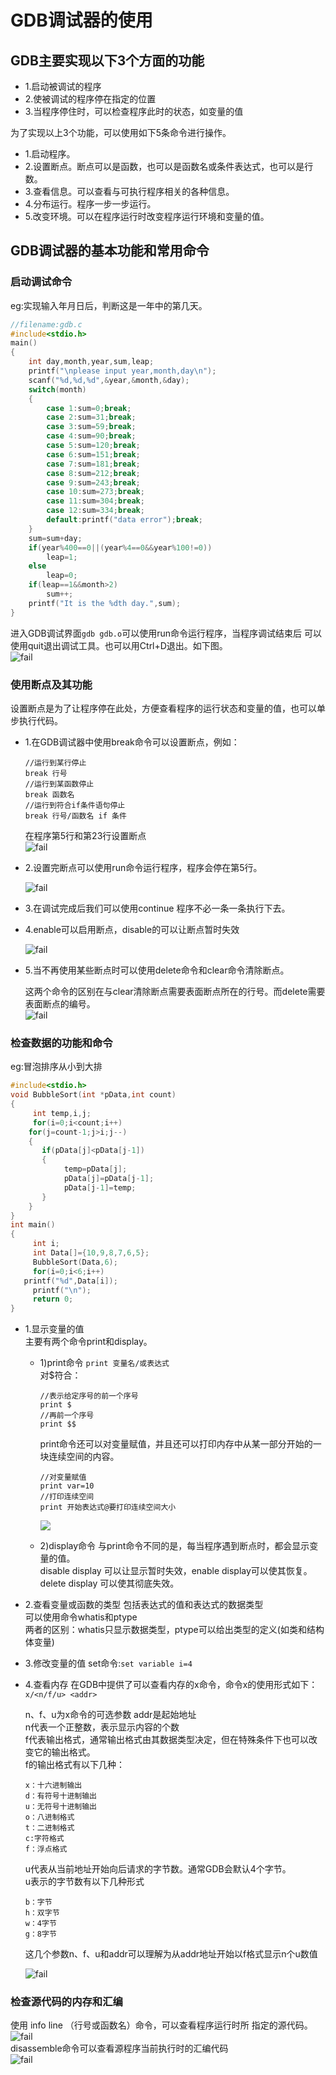 # GDB调试器的使用

## GDB主要实现以下3个方面的功能<br>
- 1.启动被调试的程序
- 2.使被调试的程序停在指定的位置
- 3.当程序停住时，可以检查程序此时的状态，如变量的值

为了实现以上3个功能，可以使用如下5条命令进行操作。<br>
- 1.启动程序。
- 2.设置断点。断点可以是函数，也可以是函数名或条件表达式，也可以是行数。
- 3.查看信息。可以查看与可执行程序相关的各种信息。
- 4.分布运行。程序一步一步运行。
- 5.改变环境。可以在程序运行时改变程序运行环境和变量的值。

## GDB调试器的基本功能和常用命令


### 启动调试命令
eg:实现输入年月日后，判断这是一年中的第几天。<br>

```C
//filename:gdb.c
#include<stdio.h>
main()
{
	int day,month,year,sum,leap;
	printf("\nplease input year,month,day\n");
	scanf("%d,%d,%d",&year,&month,&day);
	switch(month)
	{
		case 1:sum=0;break;
		case 2:sum=31;break;
		case 3:sum=59;break;
		case 4:sum=90;break;
		case 5:sum=120;break;
		case 6:sum=151;break;
		case 7:sum=181;break;
		case 8:sum=212;break;
		case 9:sum=243;break;
		case 10:sum=273;break;
		case 11:sum=304;break;
		case 12:sum=334;break;
		default:printf("data error");break;
	}
	sum=sum+day;
	if(year%400==0||(year%4==0&&year%100!=0))
		leap=1;
	else
		leap=0;
	if(leap==1&&month>2)
		sum++;
	printf("It is the %dth day.",sum);
}
```

进入GDB调试界面``gdb gdb.o``可以使用run命令运行程序，当程序调试结束后
可以使用quit退出调试工具。也可以用Ctrl+D退出。如下图。<br>
![fail](img/1.1.PNG)<br>

### 使用断点及其功能

设置断点是为了让程序停在此处，方便查看程序的运行状态和变量的值，也可以单步执行代码。<br>
- 1.在GDB调试器中使用break命令可以设置断点，例如：

    ```
    //运行到某行停止
    break 行号
    //运行到某函数停止
    break 函数名
    //运行到符合if条件语句停止
    break 行号/函数名 if 条件
    ```

    在程序第5行和第23行设置断点<br>
    ![fail](img/1.2.PNG)<br>

- 2.设置完断点可以使用run命令运行程序，程序会停在第5行。


    ![fail](img/1.3.PNG)<br>

- 3.在调试完成后我们可以使用continue
    程序不必一条一条执行下去。
- 4.enable可以启用断点，disable的可以让断点暂时失效

    ![fail](img/1.4.PNG)<br>

- 5.当不再使用某些断点时可以使用delete命令和clear命令清除断点。

    这两个命令的区别在与clear清除断点需要表面断点所在的行号。而delete需要表面断点的编号。<br>
    ![fail](img/1.5.PNG)<br>


### 检查数据的功能和命令


eg:冒泡排序从小到大排<br>

```C
#include<stdio.h>
void BubbleSort(int *pData,int count)
{
	 int temp,i,j;
	 for(i=0;i<count;i++)
    for(j=count-1;j>i;j--)
    {
	   if(pData[j]<pData[j-1])
	   {
		    temp=pData[j];
		    pData[j]=pData[j-1];
		    pData[j-1]=temp;
	   }
    }
}
int main()
{
	 int i;
	 int Data[]={10,9,8,7,6,5};
	 BubbleSort(Data,6);
	 for(i=0;i<6;i++)
   printf("%d",Data[i]);
	 printf("\n");
	 return 0;
}
```
- 1.显示变量的值<br>
主要有两个命令print和display。<br>
  - 1)print命令
    ``print 变量名/或表达式``<br>
    对$符合：<br>
    ```
    //表示给定序号的前一个序号
    print $
    //再前一个序号
    print $$
    ```

    print命令还可以对变量赋值，并且还可以打印内存中从某一部分开始的一块连续空间的内容。<br>
    ```
    //对变量赋值
    print var=10
    //打印连续空间
    print 开始表达式@要打印连续空间大小
    ```
    ![](img/1.6.png)<br>
  - 2)display命令
    与print命令不同的是，每当程序遇到断点时，都会显示变量的值。<br>
    disable display 可以让显示暂时失效，enable display可以使其恢复。<br>
    delete display 可以使其彻底失效。<br>

- 2.查看变量或函数的类型
  包括表达式的值和表达式的数据类型<br>
  可以使用命令whatis和ptype<br>
  两者的区别：whatis只显示数据类型，ptype可以给出类型的定义(如类和结构体变量)<br>

- 3.修改变量的值
  set命令:``set variable i=4``

- 4.查看内存
  在GDB中提供了可以查看内存的x命令，命令x的使用形式如下：<br>
  ``x/<n/f/u> <addr>``<br>

  n、f、u为x命令的可选参数 addr是起始地址<br>
  n代表一个正整数，表示显示内容的个数<br>
  f代表输出格式，通常输出格式由其数据类型决定，但在特殊条件下也可以改变它的输出格式。<br>
  f的输出格式有以下几种：<br>
  ```
  x：十六进制输出
  d：有符号十进制输出
  u：无符号十进制输出
  o：八进制格式
  t：二进制格式
  c:字符格式
  f：浮点格式
  ```

  u代表从当前地址开始向后请求的字节数。通常GDB会默认4个字节。<br>
  u表示的字节数有以下几种形式<br>
  ```
  b：字节
  h：双字节
  w：4字节
  g：8字节
  ```

  这几个参数n、f、u和addr可以理解为从addr地址开始以f格式显示n个u数值

  ![fail](img/1.7.PNG)<br>

### 检查源代码的内存和汇编

使用 info line （行号或函数名）命令，可以查看程序运行时所
指定的源代码。<br>
![fail](img/1.8.PNG)<br>
disassemble命令可以查看源程序当前执行时的汇编代码<br>
![fail](img/1.9.PNG)<br>
